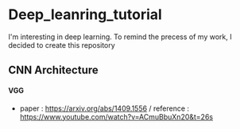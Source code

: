 # Deep_leanring_tutorial
I'm interesting in deep learning.
To remind the precess of my work, I decided to create this repository

## CNN Architecture
####  VGG
- paper : https://arxiv.org/abs/1409.1556 / reference : https://www.youtube.com/watch?v=ACmuBbuXn20&t=26s
